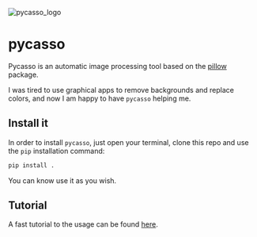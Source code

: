 
![pycasso_logo](https://github.com/MatteoRobbiati/pycasso/assets/62071516/f5cf72dc-0ace-47e8-a19a-f16f51471b9e)

# pycasso
Pycasso is an automatic image processing tool based on the [pillow](https://github.com/python-pillow/Pillow) package.

I was tired to use graphical apps to remove backgrounds and replace colors, and 
now I am happy to have `pycasso` helping me.

## Install it

In order to install `pycasso`, just open your terminal, clone this repo and use the 
`pip` installation command:

```sh
pip install .
```
You can know use it as you wish.

## Tutorial
A fast tutorial to the usage can be found [here](https://github.com/MatteoRobbiati/pycasso/blob/main/examples/pycasso_tutorial.ipynb).
